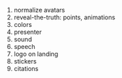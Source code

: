 1. normalize avatars
1. reveal-the-truth: points, animations
1. colors
1. presenter
1. sound
1. speech
1. logo on landing
1. stickers
1. citations
